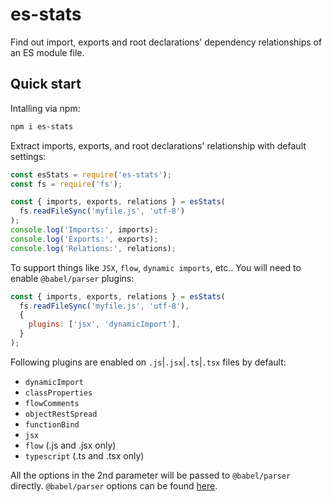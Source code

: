 # es-stats

Find out import, exports and root declarations' dependency relationships of an ES module file.

## Quick start

Intalling via npm:

```sh
npm i es-stats
```

Extract imports, exports, and root declarations' relationship with default settings:

```javascript
const esStats = require('es-stats');
const fs = require('fs');

const { imports, exports, relations } = esStats(
  fs.readFileSync('myfile.js', 'utf-8')
);
console.log('Imports:', imports);
console.log('Exports:', exports);
console.log('Relations:', relations);
```

To support things like `JSX`, `flow`, `dynamic imports`, etc.. You will need to enable `@babel/parser` plugins:

```javascript
const { imports, exports, relations } = esStats(
  fs.readFileSync('myfile.js', 'utf-8'),
  {
    plugins: ['jsx', 'dynamicImport'],
  }
);
```

Following plugins are enabled on `.js`|`.jsx`|`.ts`|`.tsx` files by default:

- `dynamicImport`
- `classProperties`
- `flowComments`
- `objectRestSpread`
- `functionBind`
- `jsx`
- `flow` (.js and .jsx only)
- `typescript` (.ts and .tsx only)

All the options in the 2nd parameter will be passed to `@babel/parser` directly. `@babel/parser` options can be found [here](https://babeljs.io/docs/en/babel-parser).
